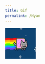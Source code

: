 ```yaml
---
title: Gif
permalink: /Nyan
---
```



<img src="/images/Nyan cat.gif" alt="Nyan Cat" style="width:100px;height:100px;">
